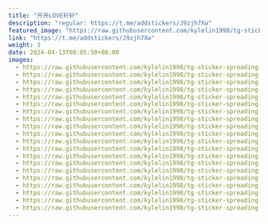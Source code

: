 ```yaml
---
title: "开开LOVE轩轩"
description: "regular: https://t.me/addstickers/J9zjh7Xw"
featured_image: "https://raw.githubusercontent.com/kylelin1998/tg-sticker-spreading-worldwide-images/main/img/db319254-3e28-44fe-af4a-b4a3ecc3dd86.jpg"
link: "https://t.me/addstickers/J9zjh7Xw"
weight: 3
date: 2024-04-13T08:05:50+08:00
images:
  - https://raw.githubusercontent.com/kylelin1998/tg-sticker-spreading-worldwide-images/main/img/db319254-3e28-44fe-af4a-b4a3ecc3dd86.jpg
  - https://raw.githubusercontent.com/kylelin1998/tg-sticker-spreading-worldwide-images/main/img/74b40b01-4e2e-46fd-9d74-2157b4a509bf.jpg
  - https://raw.githubusercontent.com/kylelin1998/tg-sticker-spreading-worldwide-images/main/img/c1aa0b62-31e4-438f-8f28-dfce8a8cab29.jpg
  - https://raw.githubusercontent.com/kylelin1998/tg-sticker-spreading-worldwide-images/main/img/20a46e10-283c-4246-b0d4-b093b66bb25f.jpg
  - https://raw.githubusercontent.com/kylelin1998/tg-sticker-spreading-worldwide-images/main/img/be723a6f-dc6e-49a0-bb15-d14c117d183e.jpg
  - https://raw.githubusercontent.com/kylelin1998/tg-sticker-spreading-worldwide-images/main/img/53bc672a-73a9-4248-85ca-04095696e87f.jpg
  - https://raw.githubusercontent.com/kylelin1998/tg-sticker-spreading-worldwide-images/main/img/75fb1042-d001-4ddc-b4da-6706ea44f7d2.jpg
  - https://raw.githubusercontent.com/kylelin1998/tg-sticker-spreading-worldwide-images/main/img/7b254b36-a272-4689-a5be-a85307117bb6.jpg
  - https://raw.githubusercontent.com/kylelin1998/tg-sticker-spreading-worldwide-images/main/img/7affb54e-6947-433d-89dc-0594eb6b4836.jpg
  - https://raw.githubusercontent.com/kylelin1998/tg-sticker-spreading-worldwide-images/main/img/07eed8a6-6681-45fb-8704-6e4b3d1be36b.jpg
  - https://raw.githubusercontent.com/kylelin1998/tg-sticker-spreading-worldwide-images/main/img/12cf0888-11b0-45eb-879b-0024d7f497d0.jpg
  - https://raw.githubusercontent.com/kylelin1998/tg-sticker-spreading-worldwide-images/main/img/2020c0cc-f200-4138-b9ae-98d3b178b7d0.jpg
  - https://raw.githubusercontent.com/kylelin1998/tg-sticker-spreading-worldwide-images/main/img/0b415e6a-f825-4a45-998c-0cf227f5082f.jpg
  - https://raw.githubusercontent.com/kylelin1998/tg-sticker-spreading-worldwide-images/main/img/c096d10e-66dc-4a55-89f3-742dc29a81ec.jpg
  - https://raw.githubusercontent.com/kylelin1998/tg-sticker-spreading-worldwide-images/main/img/e7fcee03-4033-44b2-ba61-6fe5e83f0060.jpg
  - https://raw.githubusercontent.com/kylelin1998/tg-sticker-spreading-worldwide-images/main/img/89d602ec-e450-4821-97d1-69e60096b706.jpg
  - https://raw.githubusercontent.com/kylelin1998/tg-sticker-spreading-worldwide-images/main/img/ceca255e-0f78-437e-b6fa-72f6b69e363e.jpg
  - https://raw.githubusercontent.com/kylelin1998/tg-sticker-spreading-worldwide-images/main/img/fb4c0c36-c9dd-4aea-8b1a-5c411a291ddd.jpg
  - https://raw.githubusercontent.com/kylelin1998/tg-sticker-spreading-worldwide-images/main/img/8cb71ddb-9a97-4ad1-8890-0a3f837b5619.jpg
  - https://raw.githubusercontent.com/kylelin1998/tg-sticker-spreading-worldwide-images/main/img/f7b544ec-d17d-4c26-8f8e-2ee7d3bad534.jpg
---
```

